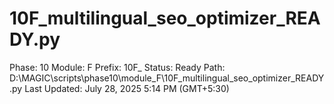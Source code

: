 # 10F_multilingual_seo_optimizer_READY.py

Phase: 10
Module: F
Prefix: 10F_
Status: Ready
Path: D:\MAGIC\scripts\phase10\module_F\10F_multilingual_seo_optimizer_READY.py
Last Updated: July 28, 2025 5:14 PM (GMT+5:30)